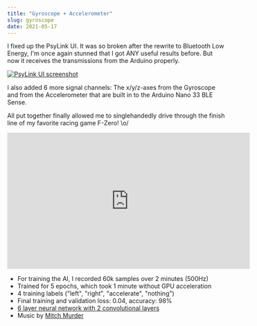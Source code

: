 ```yaml
---
title: "Gyroscope + Accelerometer"
slug: gyroscope
date: 2021-05-17
---
```


I fixed up the PsyLink UI.  It was so broken after the rewrite to Bluetooth Low
Energy, I'm once again stunned that I got ANY useful results before. But now it
receives the transmissions from the Arduino properly.

[![PsyLink UI screenshot](/img/blog/2021-05-18_s3.png)](/s3)

I also added 6 more signal channels: The x/y/z-axes from the Gyroscope and
from the Accelerometer that are built in to the Arduino Nano 33 BLE Sense.

All put together finally allowed me to singlehandedly drive through the finish
line of my favorite racing game F-Zero! \o/


<iframe width="560" height="315" sandbox="allow-same-origin allow-scripts allow-popups" title="PsyLink 4 Demo" src="https://peertube.linuxrocks.online/videos/embed/0fe35dae-f1fc-4ace-b6e1-5f54e255bbef" frameborder="0" allowfullscreen></iframe>

- For training the AI, I recorded 60k samples over 2 minutes (500Hz)
- Trained for 5 epochs, which took 1 minute without GPU acceleration
- 4 training labels ("left", "right", "accelerate", "nothing")
- Final training and validation loss: 0.04, accuracy: 98%
- [6 layer neural network with 2 convolutional layers](https://codeberg.org/psylink/psylink/src/commit/c06ec54995efff4af5d523d30151ce8a60cb4715/python/psylink/ai.py#L140-L160)
- Music by [Mitch Murder](https://soundcloud.com/daataa/mitch-murder-mute-city-free)
